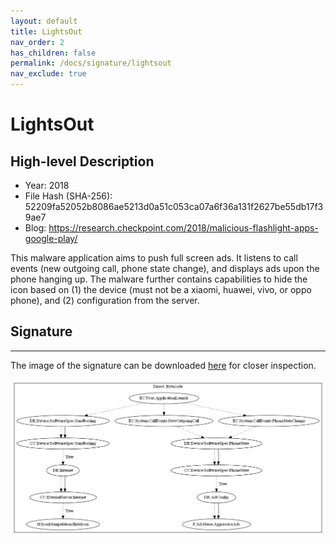 ```yaml
---
layout: default
title: LightsOut
nav_order: 2
has_children: false
permalink: /docs/signature/lightsout
nav_exclude: true
---
```


# LightsOut

## High-level Description

* Year: 2018
* File Hash (SHA-256): 52209fa52052b8086ae5213d0a51c053ca07a6f36a131f2627be55db17f39ae7
* Blog: https://research.checkpoint.com/2018/malicious-flashlight-apps-google-play/

This malware application aims to push full screen ads. It listens to call events (new outgoing call, phone state change), and displays ads upon the phone hanging up. The malware further contains capabilities to hide the icon based on (1) the device (must not be a xiaomi, huawei, vivo, or oppo phone), and (2) configuration from the server.

## Signature
---

The image of the signature can be downloaded [here](../../img/signatures/LightsOut.png) for closer inspection.

![](../../img/signatures/LightsOut.png)
